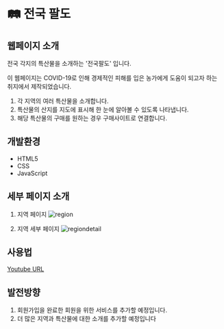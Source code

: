 # 🛤 전국 팔도
## 웹페이지 소개
전국 각지의 특산물을 소개하는 '전국팔도' 입니다.

이 웹페이지는 COVID-19로 인해 경제적인 피해를 입은 농가에게 도움이 되고자 하는 취지에서 제작되었습니다.

1. 각 지역의 여러 특산물을 소개합니다.
2. 특산물의 산지를 지도에 표시해 한 눈에 알아볼 수 있도록 나타냅니다.
3. 해당 특산물의 구매를 원하는 경우 구매사이트로 연결합니다.
  
## 개발환경
+ HTML5
+ CSS
+ JavaScript

## 세부 페이지 소개
1. 지역 페이지
![region](https://user-images.githubusercontent.com/77602511/104899797-a6153c80-59be-11eb-9700-0ced66980672.png)

2. 지역 세부 페이지
![regiondetail](https://user-images.githubusercontent.com/77602511/104900179-1de36700-59bf-11eb-9024-cad6d48e4e38.png)

## 사용법
[Youtube URL](https://youtu.be/PqijLqAbicc)

## 발전방향
1. 회원가입을 완료한 회원을 위한 서비스를 추가할 예정입니다.
2. 더 많은 지역과 특산물에 대한 소개를 추가할 예정입니다
